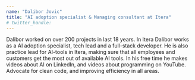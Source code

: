 ```yaml
---
name: "Dalibor Jovic"
title: "AI adoption specialist & Managing consultant at Itera"
# twitter_handle: 
---
```

Dalibor worked on over 200 projects in last 18 years. 
In Itera Dalibor works as a AI adoption specialist, tech lead and a full-stack developer. He is also practice lead for AI-tools in Itera, making sure that all employees and customers get the most out of available AI tools. 
In his free time he makes videos about AI on LinkedIn, and videos about programming on YouTube.
Advocate for clean code, and improving efficiency in all areas.
